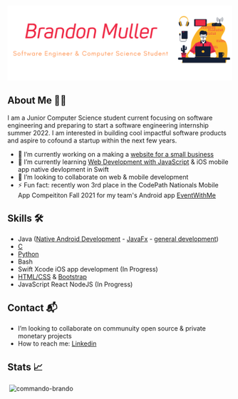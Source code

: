 ![](https://raw.githubusercontent.com/Commando-Brando/Commando-Brando/f7a5c1c11b7ab4f899f8be2c77b967caa146c11f/main_banner.svg)

## About Me :man_technologist:	

I am a Junior Computer Science student current focusing on software engineering and preparing to start a software engineering internship summer 2022.
I am interested in building cool impactful software products and aspire to cofound a startup within the next few years.

- 🔭 I’m currently working on a making a [website for a small business](https://github.com/Commando-Brando/3rdCoastIntegration)
- 🌱 I’m currently learning [Web Development with JavaScript](https://github.com/Commando-Brando/3rdCoastIntegration) & iOS mobile app native devlopment in Swift
- 👯 I’m looking to collaborate on web & mobile development 
- ⚡ Fun fact: recently won 3rd place in the CodePath Nationals Mobile App Compeititon Fall 2021 for my team's Android app [EventWithMe](https://github.com/EventWithMe/EventWithMe)

## Skills :hammer_and_wrench:		
* Java ([Native Android Development](https://github.com/Commando-Brando/SimpleTweet) - [JavaFx](https://github.com/WilliamG123/HotelManagementSystem) - [general development](https://github.com/Commando-Brando/Knapsack))
* [C](https://github.com/Commando-Brando/C-Skills) 
* [Python](https://github.com/Commando-Brando/AlfredBot) 
* Bash
* Swift Xcode iOS app development (In Progress)
* [HTML/CSS](https://github.com/Commando-Brando/The-Hub) & [Bootstrap](https://github.com/Commando-Brando/SolarSystem)
* JavaScript React NodeJS (In Progress)

## Contact :mailbox_with_mail:	
-  I’m looking to collaborate on communuity open source & private monetary projects
-  How to reach me: [Linkedin](https://www.linkedin.com/in/brandon-muller/)

## Stats :chart_with_upwards_trend:
<p>&nbsp;<img align="center" src="https://github-readme-stats.vercel.app/api?username=commando-brando&show_icons=true&locale=en" alt="commando-brando" /></p>


<!--
**Commando-Brando/Commando-Brando** is a ✨ _special_ ✨ repository because its `README.md` (this file) appears on your GitHub profile.

Here are some ideas to get you started:

- 🔭 I’m currently working on ...
- 🌱 I’m currently learning ...
- 👯 I’m looking to collaborate on ...
- 🤔 I’m looking for help with ...
- 💬 Ask me about ...
- 📫 How to reach me: ...
- 😄 Pronouns: ...
- ⚡ Fun fact: ...
-->
